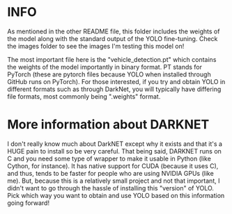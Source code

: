 # INFO
As mentioned in the other README file, this folder includes the weights of the model along with the standard output of the YOLO fine-tuning. Check the images folder to see the images I'm testing this model on! 

The most important file here is the "vehicle_detection.pt" which contains the weights of the model importantly in binary format. PT stands for PyTorch (these are pytorch files because YOLO when installed through GitHub runs on PyTorch). For those interested, if you try and obtain YOLO in different formats such as through DarkNet, you will typically have differing file formats, most commonly being ".weights" format. 

# More information about DARKNET 
I don't really know much about DarkNET except why it exists and that it's a HUGE pain to install so be very careful. That being said, DARKNET runs on C and you need some type of wrapper to make it usable in Python (like Cython, for instance). It has native support for CUDA (because it uses C), and thus, tends to be faster for people who are using NVIDIA GPUs (like me). But, because this is a relatively small project and not that important, I didn't want to go through the hassle of installing this "version" of YOLO. Pick which way you want to obtain and use YOLO based on this information going forward!